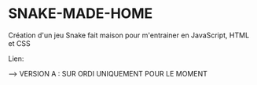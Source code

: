 # SNAKE-MADE-HOME
Création d'un jeu Snake fait maison pour m'entrainer en JavaScript, HTML et CSS

Lien:

--> VERSION A : SUR ORDI UNIQUEMENT POUR LE MOMENT
